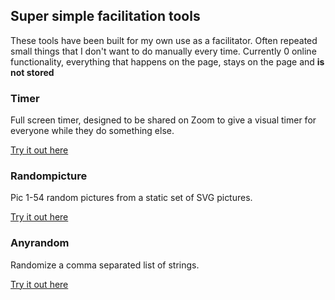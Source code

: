 ## Super simple facilitation tools

These tools have been built for my own use as a facilitator. Often repeated small things that I don't want to do manually every time. Currently 0 online functionality, everything that happens on the page, stays on the page and **is not stored**

### Timer
Full screen timer, designed to be shared on Zoom to give a visual timer for everyone while they do something else.

[Try it out here](dist/timer/index.html)

### Randompicture
Pic 1-54 random pictures from a static set of SVG pictures.

[Try it out here](dist/randompicture/index.html)

### Anyrandom
Randomize a comma separated list of strings.

[Try it out here](dist/anyrandom/index.html)
